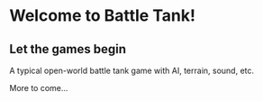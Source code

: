 <h1>Welcome to Battle Tank!</h1>

<h2>Let the games begin</h2>

<p>A typical open-world battle tank game with AI, terrain, sound, etc.</p>

<p>More to come...</p>
